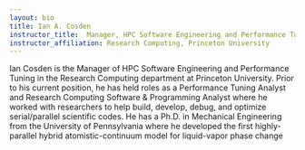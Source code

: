 ```yaml
---
layout: bio
title: Ian A. Cosden
instructor_title:  Manager, HPC Software Engineering and Performance Tuning
instructor_affiliation: Research Computing, Princeton University
---
```




Ian Cosden is the Manager of HPC Software Engineering and Performance Tuning in the Research Computing department at Princeton University. Prior to his current position, he has held roles as a Performance Tuning Analyst and Research Computing Software & Programming Analyst where he worked with researchers to help build, develop, debug, and optimize serial/parallel scientific codes. He has a Ph.D. in Mechanical Engineering from the University of Pennsylvania where he developed the first highly-parallel hybrid atomistic-continuum model for liquid-vapor phase change
